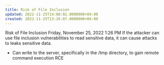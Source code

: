 ```yaml
---
title: Risk of File Inclusion
updated: 2022-11-25T14:08:02.0000000+04:00
created: 2022-11-25T13:26:07.0000000+04:00
---
```


Risk of File Inclusion
Friday, November 25, 2022
1:26 PM
If the attacker can use file inclusion vulnerabilities to read sensitive data, it can cause attacks to leaks sensitive data.
- Can write to the server, specifically in the /tmp directory, to gain remote command execution RCE

